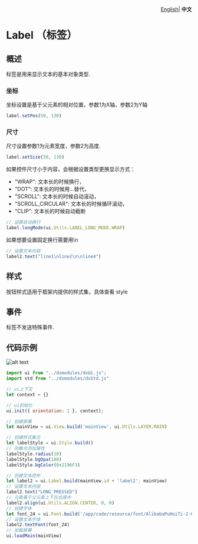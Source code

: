 <p align="right">
    <a href="./README.md">English</a>| <b>中文</b>
</p>


# Label （标签）

## 概述

标签是用来显示文本的基本对象类型.


### 坐标

坐标设置是基于父元素的相对位置，参数1为X轴，参数2为Y轴
```js
label.setPos(50, 130)
```

### 尺寸

尺寸设置参数1为元素宽度，参数2为高度.

```js
label.setSize(50, 130)
```

如果控件尺寸小于内容，会根据设置类型更换显示方式：
- "WRAP": 文本长的时候换行，
- "DOT": 文本长的时候用...替代，
- "SCROLL": 文本长的时候自动滚动，
- "SCROLL_CIRCULAR": 文本长的时候循环滚动，
- "CLIP": 文本长的时候自动截断

```js
// 设置自动换行
label.longMode(ui.Utils.LABEL_LONG_MODE.WRAP)
```

如果想要设置固定换行需要用\n
```js
// 设置文本内容
label2.text("line1\nline2\n\nline4")
```

## 样式
按钮样式适用于框架内提供的样式集，具体查看 style

## 事件
标签不发送特殊事件.


## 代码示例

![alt text](label.png)

```js
import ui from "../dxmodules/dxUi.js";
import std from "../dxmodules/dxStd.js"

// ui上下文
let context = {}

// ui初始化
ui.init({ orientation: 1 }, context);

// 创建屏幕
let mainView = ui.View.build('mainView', ui.Utils.LAYER.MAIN)

// 创建样式集合
let labelStyle = ui.Style.build()
// 向集合添加属性
labelStyle.radius(10)
labelStyle.bgOpa(100)
labelStyle.bgColor(0x2196F3)

// 创建文本控件
let label2 = ui.Label.build(mainView.id + 'label2', mainView)
// 设置文本内容
label2.text("LONG_PRESSED")
// 元素基于父元素上下左右居中
label2.align(ui.Utils.ALIGN.CENTER, 0, 0)
// 创建字体
let font_24 = ui.Font.build('/app/code/resource/font/AlibabaPuHuiTi-2-65-Medium.ttf', 24, ui.Utils.FONT_STYLE.ITALIC | ui.Utils.FONT_STYLE.BOLD)
// 设置文本字体
label2.textFont(font_24)
// 加载屏幕
ui.loadMain(mainView)
```